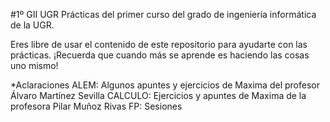 #1º GII UGR
Prácticas del primer curso del grado de ingeniería informática de la UGR.

Eres libre de usar el contenido de este repositorio para ayudarte con las prácticas. 
¡Recuerda que cuando más se aprende es haciendo las cosas uno mismo!

*Aclaraciones
ALEM: Algunos apuntes y ejercicios de Maxima del profesor Álvaro Martínez Sevilla
CALCULO: Ejercicios y apuntes de Maxima de la profesora Pilar Muñoz Rivas
FP: Sesiones

